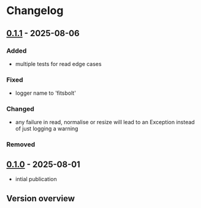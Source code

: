 # Changelog

## [0.1.1] - 2025-08-06

### Added

- multiple tests for read edge cases

### Fixed

- logger name to 'fitsbolt'

### Changed

- any failure in read, normalise or resize will lead to an Exception instead of just logging a warning

### Removed

## [0.1.0] - 2025-08-01

- intial publication

## Version overview
[0.1.1]: https://github.com/Lasloruhberg/fitsbolt/compare/v0.1.0...v0.1.1
[0.1.0]: https://github.com/Lasloruhberg/fitsbolt/releases/tag/v0.1.0
